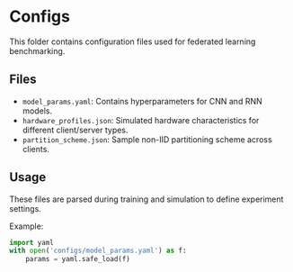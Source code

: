 
# Configs

This folder contains configuration files used for federated learning benchmarking.

## Files

- `model_params.yaml`: Contains hyperparameters for CNN and RNN models.
- `hardware_profiles.json`: Simulated hardware characteristics for different client/server types.
- `partition_scheme.json`: Sample non-IID partitioning scheme across clients.

## Usage

These files are parsed during training and simulation to define experiment settings.

Example:
```python
import yaml
with open('configs/model_params.yaml') as f:
    params = yaml.safe_load(f)
```
